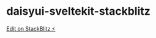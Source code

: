 # daisyui-sveltekit-stackblitz

[Edit on StackBlitz ⚡️](https://stackblitz.com/edit/daisyui-sveltekit-uyg2ae)
